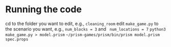 # Running the code
cd to the folder you want to edit, e.g., ```cleaning_room```
edit ```make_game.py``` to the scenario you want, e.g., ```num_blocks = 3``` and ``` num_locations = 7```
```python3 make_game.py > model.prism```
```~/prism-games/prism/bin/prism model.prism spec.props```
